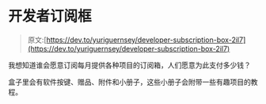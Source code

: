 # 开发者订阅框

> 原文:[https://dev.to/yuriguernsey/developer-subscription-box-2il7](https://dev.to/yuriguernsey/developer-subscription-box-2il7)

我想知道谁会愿意订阅每月提供各种项目的订阅箱，人们愿意为此支付多少钱？

盒子里会有软件按键、赠品、附件和小册子，这些小册子会附带一些有趣项目的教程。